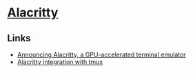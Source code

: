 # [Alacritty](https://github.com/jwilm/alacritty)

## Links

- [Announcing Alacritty, a GPU-accelerated terminal emulator](https://jwilm.io/blog/announcing-alacritty/)
- [Alacritty integration with tmux](https://arAslan.io/2018/02/05/gpu-accelerated-terminal-alacritty/)
